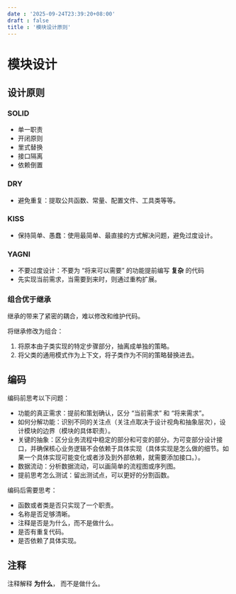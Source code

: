 ```yaml
---
date : '2025-09-24T23:39:20+08:00'
draft : false
title : '模块设计原则'
---
```


# 模块设计

## 设计原则

### SOLID

- 单一职责
- 开闭原则
- 里式替换
- 接口隔离
- 依赖倒置

### DRY

- 避免重复：提取公共函数、常量、配置文件、工具类等等。

### KISS

- 保持简单、愚蠢：使用最简单、最直接的方式解决问题，避免过度设计。

### YAGNI

- 不要过度设计：不要为 “将来可以需要” 的功能提前编写 **复杂** 的代码
- 先实现当前需求，当需要到来时，则通过重构扩展。

### 组合优于继承

继承的带来了紧密的耦合，难以修改和维护代码。

将继承修改为组合：
1. 将原本由子类实现的特定步骤部分，抽离成单独的策略。
2. 将父类的通用模式作为上下文，将子类作为不同的策略替换进去。

## 编码

编码前思考以下问题：
- 功能的真正需求：提前和策划确认，区分 “当前需求” 和 “将来需求”。
- 如何分解功能：识别不同的关注点（关注点取决于设计视角和抽象层次），设计模块的边界（模块的具体职责）。
- 关键的抽象：区分业务流程中稳定的部分和可变的部分。为可变部分设计接口，并确保核心业务逻辑不会依赖于具体实现（具体实现是怎么做的细节。如果一个具体实现可能变化或者涉及到外部依赖，就需要添加接口。）。
- 数据流动：分析数据流动，可以画简单的流程图或序列图。
- 提前思考怎么测试：留出测试点，可以更好的分割函数。

编码后需要思考：
- 函数或者类是否只实现了一个职责。
- 名称是否足够清晰。
- 注释是否是为什么，而不是做什么。
- 是否有重复代码。
- 是否依赖了具体实现。


## 注释

注释解释 **为什么**， 而不是做什么。

